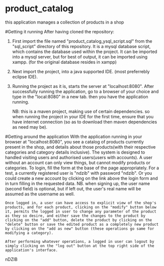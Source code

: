 # product_catalog
this application manages a collection of products in a shop

#Getting it running
    After having cloned the repository:
1. First import the file named "product_catalog_ysql_script.sql" from the "sql_script" directory of this repository. It is a mysql database script, which contains the database used within the project. It can be imported into a mysql server, but for best of output, it can be imported using xampp. (for the original database resides in xampp)
2. Next import the project, into a java supported IDE. (most preferrebly eclipse IDE).
3. Running the project as it is, starts the server at "localhost:8080". After successfully running the application, go to a browser of your choice and type in the "local:8080" in a new tab. then you have the application running.

    NB: this is a maven project, making use of certain dependencies. so when running the project in your IDE for the first time, ensure that you have internet connection (so as to download then maven dependencies as need may be).
    
#Getting around the application
    With the application running in your browser at "localhost:8080", you see a catalog of products currently present in the shop, and details about those products(with their respective categories and category details inclusive).
    The system is designed to handled visiting users and authorised users(users with accounts). A user without an account can only view things, but cannot modify products or categories.
    To login, fill the form at the base of the page appropriately. For a test, a currently registered user is "ndzib" with password "ndzib". Or you could create a new account by clicking on the link above the login form and in turn filling in the requested data.
        NB. when signing up, the user name (second field) is optional, but if left out, the user's real name will be assumed as the username as well.
        
    Once logged in, a user can have access to explicit view of the shop's products, and for each product, clicking on the "modify" button below it, permits the logged in user to change any parameter of the product as they so desire, and either save the changes to the product by clicking on the "add" button, delete the product by clicking on the "delete" button or save the edited product as a completely new product by clicking on the "add as new" button (these operations go same for modifying a category).
    
    After performing whatever operations, a logged in user can logout by simply clicking on the "log out" button at the top right side of the application's interface.
    
    
 
 
 
 nDZIB
